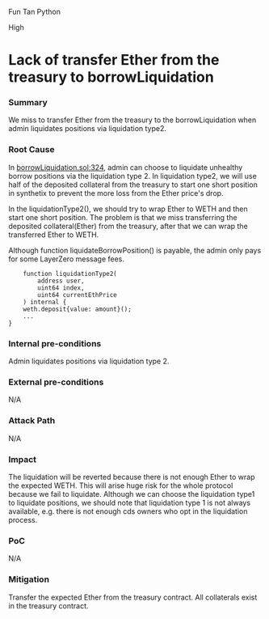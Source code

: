 Fun Tan Python

High

# Lack of transfer Ether from the treasury to borrowLiquidation

### Summary

We miss to transfer Ether from the treasury to the borrowLiquidation when admin liquidates positions via liquidation type2.

### Root Cause

In [borrowLiquidation.sol:324](https://github.com/sherlock-audit/2024-11-autonomint/blob/main/Blockchain/Blockchian/contracts/Core_logic/borrowLiquidation.sol#L324), admin can choose to liquidate unhealthy borrow positions via the liquidation type 2.
In liquidation type2, we will use half of the deposited collateral from the treasury to start one short position in synthetix to prevent the more loss from the Ether price's drop.

In the liquidationType2(), we should try to wrap Ether to WETH and then start one short position. The problem is that we miss transferring the deposited collateral(Ether) from the treasury, after that we can wrap the transferred Ether to WETH.

Although function liquidateBorrowPosition() is payable, the admin only pays for some LayerZero message fees.
```solidity
    function liquidationType2(
        address user,
        uint64 index,
        uint64 currentEthPrice
    ) internal {
    weth.deposit{value: amount}();
    ...
}
```

### Internal pre-conditions

Admin liquidates positions via liquidation type 2.

### External pre-conditions

N/A

### Attack Path

N/A

### Impact

The liquidation will be reverted because there is not enough Ether to wrap the expected WETH. This will arise huge risk for the whole protocol because we fail to liquidate.
Although we can choose the liquidation type1 to liquidate positions, we should note that liquidation type 1 is not always available, e.g. there is not enough cds owners who opt in the liquidation process.

### PoC

N/A

### Mitigation

Transfer the expected Ether from the treasury contract. All collaterals exist in the treasury contract.